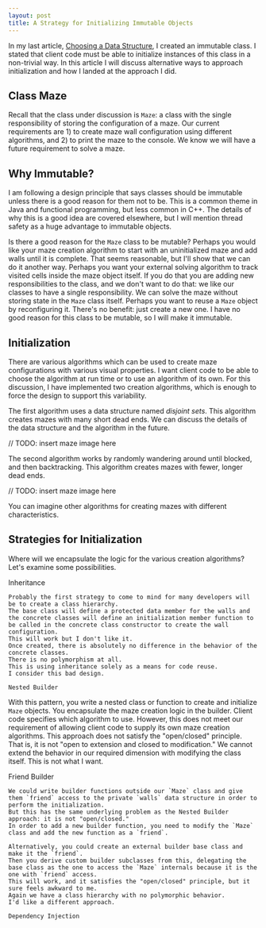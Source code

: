 ```yaml
---
layout: post
title: A Strategy for Initializing Immutable Objects
---
```


In my last article, [Choosing a Data Structure](http://www.bitmine.org/choosing-a-datastructure/), I created an immutable class.
I stated that client code must be able to initialize instances of this class in a non-trivial way.
In this article I will discuss alternative ways to approach initialization and how I landed at the approach I did.

Class Maze
----------
Recall that the class under discussion is `Maze`: a class with the single responsibility of storing the configuration of a maze.
Our current requirements are 1) to create maze wall configuration using different algorithms, and 2) to print the maze to the console.
We know we will have a future requirement to solve a maze.

Why Immutable?
--------------
I am following a design principle that says classes should be immutable unless there is a good reason for them not to be.
This is a common theme in Java and functional programming, but less common in C++.
The details of why this is a good idea are covered elsewhere, but I will mention thread safety as a huge advantage to immutable objects.

Is there a good reason for the `Maze` class to be mutable?
Perhaps you would like your maze creation algorithm to start with an uninitialized maze and add walls until it is complete.
That seems reasonable, but I'll show that we can do it another way.
Perhaps you want your external solving algorithm to track visited cells inside the maze object itself.
If you do that you are adding new responsibilities to the class, and we don't want to do that: we like our classes to have a single responsibility.
We can solve the maze without storing state in the `Maze` class itself.
Perhaps you want to reuse a `Maze` object by reconfiguring it.
There's no benefit: just create a new one.
I have no good reason for this class to be mutable, so I will make it immutable.

Initialization
--------------
There are various algorithms which can be used to create maze configurations with various visual properties.
I want client code to be able to choose the algorithm at run time or to use an algorithm of its own.
For this discussion, I have implemented two creation algorithms, which is enough to force the design to support this variability.

The first algorithm uses a data structure named _disjoint sets_.
This algorithm creates mazes with many short dead ends.
We can discuss the details of the data structure and the algorithm in the future.

// TODO: insert maze image here

The second algorithm works by randomly wandering around until blocked, and then backtracking.
This algorithm creates mazes with fewer, longer dead ends.

// TODO: insert maze image here

You can imagine other algorithms for creating mazes with different characteristics.

Strategies for Initialization
-----------------------------

Where will we encapsulate the logic for the various creation algorithms?
Let's examine some possibilities.

Inheritance
~~~~~~~~~~~
Probably the first strategy to come to mind for many developers will be to create a class hierarchy.
The base class will define a protected data member for the walls and the concrete classes will define an initialization member function to be called in the concrete class constructor to create the wall configuration.
This will work but I don't like it.
Once created, there is absolutely no difference in the behavior of the concrete classes.
There is no polymorphism at all.
This is using inheritance solely as a means for code reuse.
I consider this bad design.

Nested Builder
~~~~~~~~~~~~~~
With this pattern, you write a nested class or function to create and initialize `Maze` objects.
You encapsulate the maze creation logic in the builder.
Client code specifies which algorithm to use.
However, this does not meet our requirement of allowing client code to supply its own maze creation algorithms.
This approach does not satisfy the "open/closed" principle.
That is, it is not "open to extension and closed to modification."
We cannot extend the behavior in our required dimension with modifying the class itself.
This is not what I want.

Friend Builder
~~~~~~~~~~~~~~
We could write builder functions outside our `Maze` class and give them `friend` access to the private `walls` data structure in order to perform the initialization.
But this has the same underlying problem as the Nested Builder approach: it is not "open/closed."
In order to add a new builder function, you need to modify the `Maze` class and add the new function as a `friend`.

Alternatively, you could create an external builder base class and make it the `friend`.
Then you derive custom builder subclasses from this, delegating the base class as the one to access the `Maze` internals because it is the one with `friend` access.
This will work, and it satisfies the "open/closed" principle, but it sure feels awkward to me.
Again we have a class hierarchy with no polymorphic behavior.
I'd like a different approach.

Dependency Injection
~~~~~~~~~~~~~~~~~~~~

